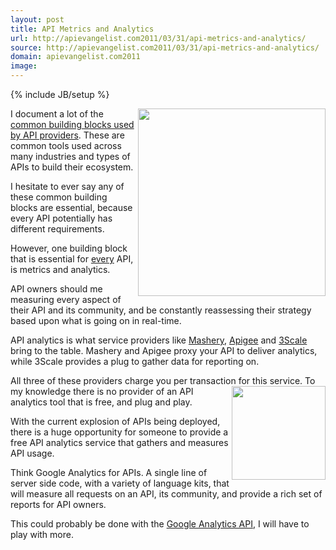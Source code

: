 ```yaml
---
layout: post
title: API Metrics and Analytics
url: http://apievangelist.com2011/03/31/api-metrics-and-analytics/
source: http://apievangelist.com2011/03/31/api-metrics-and-analytics/
domain: apievangelist.com2011
image: 
---
```

{% include JB/setup %}
<img src="http://kinlane-productions.s3.amazonaws.com/google-analytics.png" alt="" width="300" align="right" />I document a lot of the <a title="Common Building Blocks Used By API Providers" href="http://blog.apievangelist.com/2011/03/07/api-area-common-building-blocks/">common building blocks used by API providers</a>.   These are common tools used across many industries and types of APIs to build their ecosystem.<p></p>
I hesitate to ever say any of these common building blocks are essential, because every API potentially has different requirements.<p></p>
However, one building block that is essential for <span style="text-decoration: underline;">every</span> API, is metrics and analytics.<p></p>
API owners should me measuring every aspect of their API and its community, and be constantly reassessing their strategy based upon what is going on in real-time.<p></p>
API analytics is what service providers like <a title="Mashery" href="http://www.mashery.com">Mashery</a>, <a title="Apigee" href="http://www.apigee.com">Apigee</a> and <a href="http://www.3scale.net">3Scale</a> bring to the table.  Mashery and Apigee proxy your API to deliver analytics, while 3Scale provides a plug to gather data for reporting on.<p></p>
All three of these providers charge you per transaction for this service.
<img src="http://kinlane-productions.s3.amazonaws.com/Google-Analytics-Charts-Stack.png" alt="" width="150" align="right" />
To my knowledge there is no provider of an API analytics tool that is free, and plug and play.<p></p>
With the current explosion of APIs being deployed, there is a huge opportunity for someone to provide a free API analytics service that gathers and measures API usage.<p></p>
Think Google Analytics for APIs.  A single line of server side code, with a variety of language kits, that will measure all requests on an API, its community, and provide a rich set of reports for API owners.<p></p>
This could probably be done with the <a title="Google Analytics API" href="http://code.google.com/apis/analytics/docs/tracking/home.html">Google Analytics API</a>, I will have to play with more.
